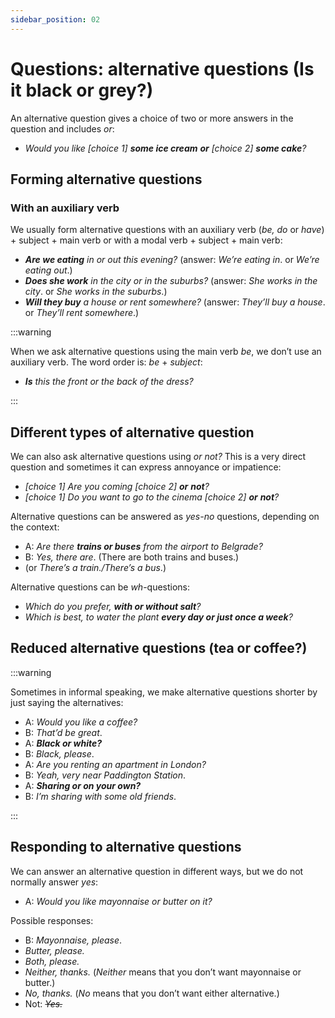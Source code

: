 ```yaml
---
sidebar_position: 02
---
```


# Questions: alternative questions (Is it black or grey?)

An alternative question gives a choice of two or more answers in the question and includes *or*:

- *Would you like \[choice 1\] **some ice cream*** ***or** \[choice 2\] **some cake**?*

## Forming alternative questions

### With an auxiliary verb

We usually form alternative questions with an auxiliary verb (*be, do* or *have*) + subject + main verb or with a modal verb + subject + main verb:

- ***Are we eating*** *in or out this evening?* (answer: *We’re eating in*. or *We’re eating out*.)
- ***Does she work*** *in the city or in the suburbs?* (answer: *She works in the city*. or *She works in the suburbs*.)
- ***Will they buy*** *a house or rent somewhere?* (answer: *They’ll buy a house*. or *They’ll* *rent somewhere*.)

:::warning

When we ask alternative questions using the main verb *be*, we don’t use an auxiliary verb. The word order is: *be* + *subject*:

- ***Is*** *this the front or the back of the dress?*

:::

## Different types of alternative question

We can also ask alternative questions using *or not?* This is a very direct question and sometimes it can express annoyance or impatience:

- *\[choice 1\] Are you coming \[choice 2\] **or*** ***not**?*
- *\[choice 1\] Do you want to go to the cinema \[choice 2\] **or*** ***not**?*

Alternative questions can be answered as *yes-no* questions, depending on the context:

- A: *Are there **trains or buses** from the airport to Belgrade?*
- B: *Yes, there are*. (There are both trains and buses.)
- (or *There’s a train./There’s a bus*.)

Alternative questions can be *wh*\-questions:

- *Which do you prefer, **with or without salt**?*
- *Which is best, to water the plant **every day or just once a week**?*

## Reduced alternative questions (tea or coffee?)

:::warning

Sometimes in informal speaking, we make alternative questions shorter by just saying the alternatives:

- A: *Would you like a coffee?*
- B: *That’d be great*.
- A: ***Black or white?***
- B: *Black, please*.
- A: *Are you renting an apartment in London?*
- B: *Yeah, very near Paddington Station*.
- A: ***Sharing or on your own?***
- B: *I’m sharing with some old friends*.

:::

## Responding to alternative questions

We can answer an alternative question in different ways, but we do not normally answer *yes*:

- A: *Would you like mayonnaise or butter on it?*

Possible responses:

- B: *Mayonnaise, please*.
- *Butter, please.*
- *Both, please.*
- *Neither, thanks.* (*Neither* means that you don’t want mayonnaise or butter.)
- *No, thanks.* (*No* means that you don’t want either alternative.)
- Not: *~~Yes.~~*
